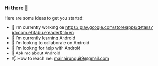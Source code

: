 ### Hi there 👋



Here are some ideas to get you started:

- 🔭 I’m currently working on https://play.google.com/store/apps/details?id=com.ekitabu.ereader&hl=en
- 🌱 I’m currently learning Android
- 👯 I’m looking to collaborate on Android
- 🤔 I’m looking for help with Android
- 💬 Ask me about Android
- 📫 How to reach me: mainairungu99@gmail.com
